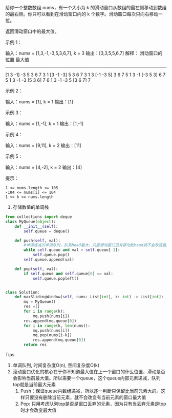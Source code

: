 给你一个整数数组 nums，有一个大小为 k 的滑动窗口从数组的最左侧移动到数组的最右侧。你只可以看到在滑动窗口内的 k 个数字。滑动窗口每次只向右移动一位。

返回滑动窗口中的最大值。

 

示例 1：

输入：nums = [1,3,-1,-3,5,3,6,7], k = 3
输出：[3,3,5,5,6,7]
解释：
滑动窗口的位置                最大值
---------------               -----
[1  3  -1] -3  5  3  6  7       3
 1 [3  -1  -3] 5  3  6  7       3
 1  3 [-1  -3  5] 3  6  7       5
 1  3  -1 [-3  5  3] 6  7       5
 1  3  -1  -3 [5  3  6] 7       6
 1  3  -1  -3  5 [3  6  7]      7

示例 2：

输入：nums = [1], k = 1
输出：[1]

示例 3：

输入：nums = [1,-1], k = 1
输出：[1,-1]

示例 4：

输入：nums = [9,11], k = 2
输出：[11]

示例 5：

输入：nums = [4,-2], k = 2
输出：[4]

 

提示：

    1 <= nums.length <= 105
    -104 <= nums[i] <= 104
    1 <= k <= nums.length



1. 存储数值的单调栈

```python
from collections import deque
class MyQueue(object):
    def __init__(self):
        self.queue = deque()

    def push(self, val):
      	#单调递减的单调队列，队列head最大，只要滑动窗口没有移动到head就不会改变最大值
        while self.queue and val > self.queue[-1]:
            self.queue.pop()
        self.queue.append(val)

    def pop(self, val):
        if self.queue and self.queue[0] == val:
            self.queue.popleft() 


class Solution:
    def maxSlidingWindow(self, nums: List[int], k: int) -> List[int]:
        mq = MyQueue()
        res =[] 
        for i in range(k):
            mq.push(nums[i])
        res.append(mq.queue[0])
        for i in range(k, len(nums)):
            mq.push(nums[i])
            mq.pop(nums[i-k])
            res.append(mq.queue[0])
        return res         
```

Tips

1. 单调队列, 时间复杂度O(n), 空间复杂度O(k)
2. 滚动窗口优化的核心在于你不知道最大值在上一个窗口的什么位置，滑动是否会影响当前最大值。所以需要一个queue，这个queue内部元素递减，队列top就是当前最大元素
   1. Push：保证queue内数组递减，所以逐一判断只保留比当前元素大的。这样只要没有删除当前元素，就不会改变有当前元素的窗口最大值
   2. Pop: 只用考虑队列top是否是窗口丢弃的元素，因为只有当丢弃元素是top时才会改变最大值
